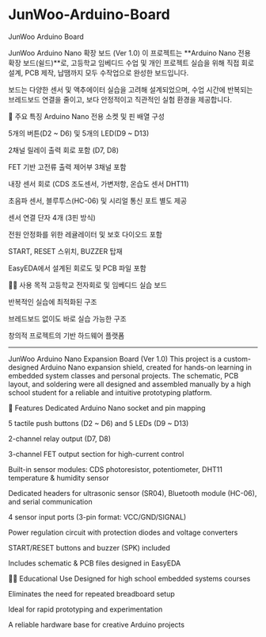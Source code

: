 # JunWoo-Arduino-Board
JunWoo Arduino Board


JunWoo Arduino Nano 확장 보드 (Ver 1.0)
이 프로젝트는 **Arduino Nano 전용 확장 보드(쉴드)**로, 고등학교 임베디드 수업 및 개인 프로젝트 실습을 위해 직접 회로 설계, PCB 제작, 납땜까지 모두 수작업으로 완성한 보드입니다.

보드는 다양한 센서 및 액추에이터 실습을 고려해 설계되었으며, 수업 시간에 반복되는 브레드보드 연결을 줄이고, 보다 안정적이고 직관적인 실험 환경을 제공합니다.


📌 주요 특징
Arduino Nano 전용 소켓 및 핀 배열 구성

5개의 버튼(D2  ~ D6) 및 5개의 LED(D9 ~ D13)

2채널 릴레이 출력 회로 포함 (D7, D8)

FET 기반 고전류 출력 제어부 3채널 포함

내장 센서 회로 (CDS 조도센서, 가변저항, 온습도 센서 DHT11)

초음파 센서, 블루투스(HC-06) 및 시리얼 통신 포트 별도 제공

센서 연결 단자 4개 (3핀 방식)

전원 안정화를 위한 레귤레이터 및 보호 다이오드 포함

START, RESET 스위치, BUZZER 탑재

EasyEDA에서 설계된 회로도 및 PCB 파일 포함


🧑‍🏫 사용 목적
고등학교 전자회로 및 임베디드 실습 보드

반복적인 실습에 최적화된 구조

브레드보드 없이도 바로 실습 가능한 구조

창의적 프로젝트의 기반 하드웨어 플랫폼

********************************************************************************************************************************************************************

JunWoo Arduino Nano Expansion Board (Ver 1.0)
This project is a custom-designed Arduino Nano expansion shield, created for hands-on learning in embedded system classes and personal projects.
The schematic, PCB layout, and soldering were all designed and assembled manually by a high school student for a reliable and intuitive prototyping platform.


📌 Features
Dedicated Arduino Nano socket and pin mapping

5 tactile push buttons (D2 ~ D6) and 5 LEDs (D9 ~ D13)

2-channel relay output (D7, D8)

3-channel FET output section for high-current control

Built-in sensor modules: CDS photoresistor, potentiometer, DHT11 temperature & humidity sensor

Dedicated headers for ultrasonic sensor (SR04), Bluetooth module (HC-06), and serial communication

4 sensor input ports (3-pin format: VCC/GND/SIGNAL)

Power regulation circuit with protection diodes and voltage converters

START/RESET buttons and buzzer (SPK) included

Includes schematic & PCB files designed in EasyEDA


🧑‍🏫 Educational Use
Designed for high school embedded systems courses

Eliminates the need for repeated breadboard setup

Ideal for rapid prototyping and experimentation

A reliable hardware base for creative Arduino projects


